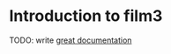 # Introduction to film3

TODO: write [great documentation](http://jacobian.org/writing/what-to-write/)

